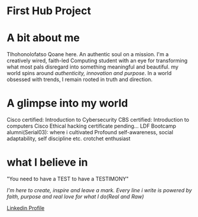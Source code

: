 # First Hub Project
# A bit about me
Tlhohonolofatso Qoane here. An authentic soul on a mission.
I'm a creatively wired, faith-led Computing student with an eye for transforming what most pals disregard into something meaningful and beautiful. my world spins around _authenticity, innovation and purpose_. In a world obsessed with trends, I remain rooted in truth and direction.

# A glimpse into my world
Cisco certified: Introduction to Cybersecurity
CBS certified: Introduction to computers
Cisco Ethical hacking certificate pending...
LDF Bootcamp alumni(Serial03): where i cultivated Profound self-awareness, social adaptability, self discipline etc.
crotchet enthusiast

# what I believe in
"You need to have a TEST to have a TESTIMONY" 

_I'm here to create, inspire and leave a mark. Every line i write is powered by faith, purpose and real love for what I do(Real and Raw)_

[Linkedin Profile](https://www.linkedin.com/in/TlhohonolofatsokQoane)


